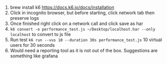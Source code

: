 1. brew install k6 https://docs.k6.io/docs/installation
2. Click in incognito browser, but before starting, click network tab then preserve logs
3. Once finished right click on a network call and click save as har
4. `k6 convert -o performance_test.js ~/Desktop/localhost.har --only localhost` to convert to js file
5. Run test `k6 run --vus 10 --duration 30s performance_test.js` 10 virtual users for 30 seconds 
6. Would need a reporting tool as it is not out of the box. Suggestions are something like grafana
